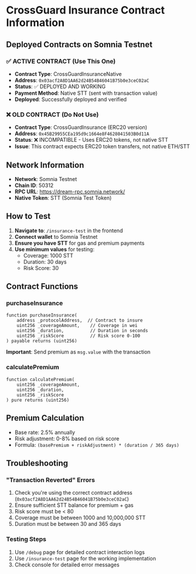 # CrossGuard Insurance Contract Information

## Deployed Contracts on Somnia Testnet

### ✅ ACTIVE CONTRACT (Use This One)
- **Contract Type**: CrossGuardInsuranceNative 
- **Address**: `0x03acf2A8D1AA62d24B54B46041B75b0e3ceC02aC`
- **Status**: ✅ DEPLOYED AND WORKING
- **Payment Method**: Native STT (sent with transaction value)
- **Deployed**: Successfully deployed and verified

### ❌ OLD CONTRACT (Do Not Use)
- **Contract Type**: CrossGuardInsurance (ERC20 version)
- **Address**: `0x45B29955CEa195d9c1664e8F4628041503B0d11A`
- **Status**: ❌ INCOMPATIBLE - Uses ERC20 tokens, not native STT
- **Issue**: This contract expects ERC20 token transfers, not native ETH/STT

## Network Information
- **Network**: Somnia Testnet
- **Chain ID**: 50312
- **RPC URL**: https://dream-rpc.somnia.network/
- **Native Token**: STT (Somnia Test Token)

## How to Test

1. **Navigate to**: `/insurance-test` in the frontend
2. **Connect wallet** to Somnia Testnet
3. **Ensure you have STT** for gas and premium payments
4. **Use minimum values** for testing:
   - Coverage: 1000 STT
   - Duration: 30 days
   - Risk Score: 30

## Contract Functions

### purchaseInsurance
```solidity
function purchaseInsurance(
    address _protocolAddress,  // Contract to insure
    uint256 _coverageAmount,    // Coverage in wei
    uint256 _duration,          // Duration in seconds
    uint256 _riskScore          // Risk score 0-100
) payable returns (uint256)
```
**Important**: Send premium as `msg.value` with the transaction

### calculatePremium
```solidity
function calculatePremium(
    uint256 _coverageAmount,
    uint256 _duration,
    uint256 _riskScore
) pure returns (uint256)
```

## Premium Calculation
- Base rate: 2.5% annually
- Risk adjustment: 0-8% based on risk score
- Formula: `(basePremium + riskAdjustment) * (duration / 365 days)`

## Troubleshooting

### "Transaction Reverted" Errors
1. Check you're using the correct contract address (`0x03acf2A8D1AA62d24B54B46041B75b0e3ceC02aC`)
2. Ensure sufficient STT balance for premium + gas
3. Risk score must be < 80
4. Coverage must be between 1000 and 10,000,000 STT
5. Duration must be between 30 and 365 days

### Testing Steps
1. Use `/debug` page for detailed contract interaction logs
2. Use `/insurance-test` page for the working implementation
3. Check console for detailed error messages